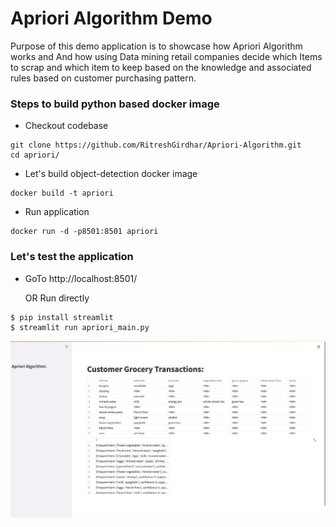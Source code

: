 # Apriori Algorithm Demo

Purpose of this demo application is to showcase how Apriori Algorithm works and And how using Data mining retail companies decide which Items to scrap and which item to keep based on the 
knowledge and associated rules based on customer purchasing pattern.

### Steps to build python based docker image

* Checkout codebase
```
git clone https://github.com/RitreshGirdhar/Apriori-Algorithm.git
cd apriori/
```

* Let's build object-detection docker image
```
docker build -t apriori
```

* Run application 
```
docker run -d -p8501:8501 apriori
```

### Let's test the application

* GoTo http://localhost:8501/

  OR Run directly
```
$ pip install streamlit
$ streamlit run apriori_main.py
```

![Home image](apriori/Home.png)